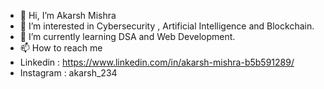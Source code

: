 - 👋 Hi, I’m Akarsh Mishra 
- 👀 I’m interested in  Cybersecurity , Artificial Intelligence and Blockchain.
- 🌱 I’m currently learning DSA and  Web Development.
- 📫 How to reach me
- Linkedin : https://www.linkedin.com/in/akarsh-mishra-b5b591289/
- Instagram : akarsh_234
  

<!---
akarsh234/akarsh234 is a ✨ special ✨ repository because its `README.md` (this file) appears on your GitHub profile.
You can click the Preview link to take a look at your changes.
--->

